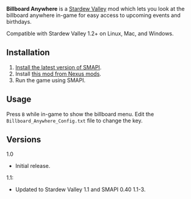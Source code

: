 **Billboard Anywhere** is a [Stardew Valley](http://stardewvalley.net/) mod which lets you look at
the billboard anywhere in-game for easy access to upcoming events and birthdays.

Compatible with Stardew Valley 1.2+ on Linux, Mac, and Windows.

## Installation
1. [Install the latest version of SMAPI](https://github.com/Pathoschild/SMAPI/releases).
2. Install [this mod from Nexus mods](http://www.nexusmods.com/stardewvalley/mods/492).
3. Run the game using SMAPI.

## Usage
Press `B` while in-game to show the billboard menu. Edit the `Billboard_Anywhere_Config.txt` file
to change the key.

## Versions
1.0
* Initial release.

1.1:
* Updated to Stardew Valley 1.1 and SMAPI 0.40 1.1-3.
